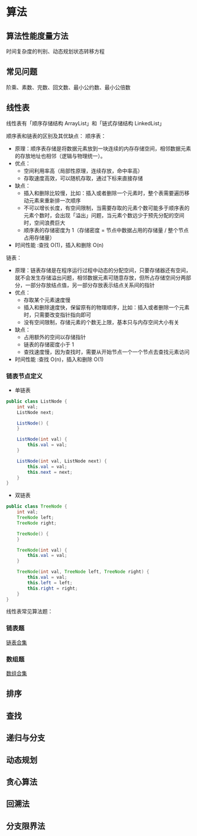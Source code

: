 # 算法

## 算法性能度量方法

时间复杂度的判别、动态规划状态转移方程

## 常见问题

阶乘、素数、完数、回文数、最小公约数、最小公倍数

## 线性表
线性表有「顺序存储结构 ArrayList」和「链式存储结构 LinkedList」  

顺序表和链表的区别及其优缺点：
顺序表：
- 原理：顺序表存储是将数据元素放到一块连续的内存存储空间，相邻数据元素的存放地址也相邻（逻辑与物理统一）。
- 优点：
  - 空间利用率高（局部性原理，连续存放，命中率高） 
  - 存取速度高效，可以随机存取，通过下标来直接存储
- 缺点：
  - 插入和删除比较慢，比如：插入或者删除一个元素时，整个表需要遍历移动元素来重新排一次顺序
  - 不可以增长长度，有空间限制，当需要存取的元素个数可能多于顺序表的元素个数时，会出现「溢出」问题，当元素个数远少于预先分配的空间时，空间浪费巨大
  - 顺序表的存储密度为 1（存储密度 = 节点中数据占用的存储量 / 整个节点占用存储量）
- 时间性能 :查找 O(1)，插入和删除 O(n)

链表：
- 原理：链表存储是在程序运行过程中动态的分配空间，只要存储器还有空间，就不会发生存储溢出问题，相邻数据元素可随意存放，但所占存储空间分两部分，一部分存放结点值，另一部分存放表示结点关系间的指针
- 优点：
  - 存取某个元素速度慢
  - 插入和删除速度快，保留原有的物理顺序，比如：插入或者删除一个元素时，只需要改变指针指向即可
  - 没有空间限制，存储元素的个数无上限，基本只与内存空间大小有关
- 缺点：
  - 占用额外的空间以存储指针
  - 链表的存储密度小于 1 
  - 查找速度慢，因为查找时，需要从开始节点一个一个节点去查找元素访问
- 时间性能 :查找 O(n)，插入和删除 O(1) 

### 链表节点定义

- 单链表
```java
public class ListNode {
    int val;
    ListNode next;

    ListNode() {
    }

    ListNode(int val) {
        this.val = val;
    }

    ListNode(int val, ListNode next) {
        this.val = val;
        this.next = next;
    }
}
```

- 双链表
```java
public class TreeNode {
    int val;
    TreeNode left;
    TreeNode right;

    TreeNode() {
    }

    TreeNode(int val) {
        this.val = val;
    }

    TreeNode(int val, TreeNode left, TreeNode right) {
        this.val = val;
        this.left = left;
        this.right = right;
    }
}
```

线性表常见算法题：
### 链表题
[链表合集](https://t4mako.github.io/tag/%E9%93%BE%E8%A1%A8/)
### 数组题
[数组合集](https://t4mako.github.io/tag/%E6%95%B0%E7%BB%84/)

## 排序

## 查找

## 递归与分支

## 动态规划

## 贪心算法

## 回溯法

## 分支限界法